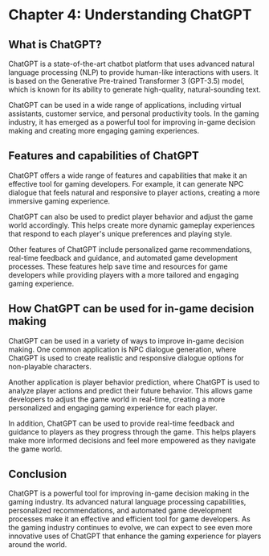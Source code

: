 Chapter 4: Understanding ChatGPT
================================

What is ChatGPT?
----------------

ChatGPT is a state-of-the-art chatbot platform that uses advanced natural language processing (NLP) to provide human-like interactions with users. It is based on the Generative Pre-trained Transformer 3 (GPT-3.5) model, which is known for its ability to generate high-quality, natural-sounding text.

ChatGPT can be used in a wide range of applications, including virtual assistants, customer service, and personal productivity tools. In the gaming industry, it has emerged as a powerful tool for improving in-game decision making and creating more engaging gaming experiences.

Features and capabilities of ChatGPT
------------------------------------

ChatGPT offers a wide range of features and capabilities that make it an effective tool for gaming developers. For example, it can generate NPC dialogue that feels natural and responsive to player actions, creating a more immersive gaming experience.

ChatGPT can also be used to predict player behavior and adjust the game world accordingly. This helps create more dynamic gameplay experiences that respond to each player's unique preferences and playing style.

Other features of ChatGPT include personalized game recommendations, real-time feedback and guidance, and automated game development processes. These features help save time and resources for game developers while providing players with a more tailored and engaging gaming experience.

How ChatGPT can be used for in-game decision making
---------------------------------------------------

ChatGPT can be used in a variety of ways to improve in-game decision making. One common application is NPC dialogue generation, where ChatGPT is used to create realistic and responsive dialogue options for non-playable characters.

Another application is player behavior prediction, where ChatGPT is used to analyze player actions and predict their future behavior. This allows game developers to adjust the game world in real-time, creating a more personalized and engaging gaming experience for each player.

In addition, ChatGPT can be used to provide real-time feedback and guidance to players as they progress through the game. This helps players make more informed decisions and feel more empowered as they navigate the game world.

Conclusion
----------

ChatGPT is a powerful tool for improving in-game decision making in the gaming industry. Its advanced natural language processing capabilities, personalized recommendations, and automated game development processes make it an effective and efficient tool for game developers. As the gaming industry continues to evolve, we can expect to see even more innovative uses of ChatGPT that enhance the gaming experience for players around the world.
